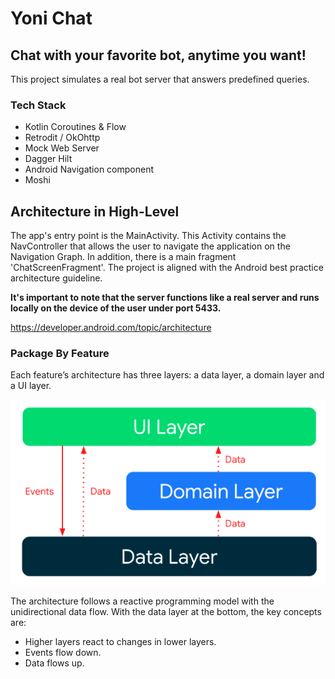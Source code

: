 # Yoni Chat

## Chat with your favorite bot, anytime you want!
This project simulates a real bot server that answers predefined queries.

### Tech Stack

- Kotlin Coroutines & Flow
- Retrodit / OkOhttp
- Mock Web Server
- Dagger Hilt
- Android Navigation component
- Moshi

## Architecture in High-Level
The app's entry point is the MainActivity. This Activity contains the NavController that allows the user to navigate the application on the Navigation Graph. In addition, there is a main fragment 'ChatScreenFragment'. The project is aligned with the Android best practice architecture guideline.

**It's important to note that the server functions like a real server and runs locally on the device of the user under port 5433.**

https://developer.android.com/topic/architecture

### Package By Feature
Each feature’s architecture has three layers: a data layer, a domain layer and a UI layer.

![Flow](https://github.com/YoniGoli/MySportFeed/blob/main/assets/architectureDiagarm.png?raw=true)

The architecture follows a reactive programming model with the unidirectional data flow. With the data layer at the bottom, the key concepts are:

- Higher layers react to changes in lower layers.
- Events flow down.
- Data flows up.

